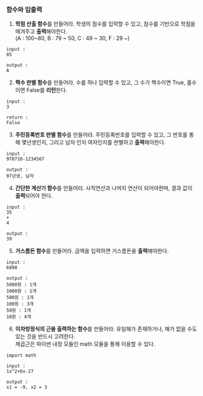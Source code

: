 ### 함수와 입출력
1. <b>학점 산출 함수</b>를 만들어라. 학생의 점수를 입력할 수 있고, 점수를 기반으로 학점을 매겨주고 <b>출력</b>해야한다.</br>
(A : 100~80, B : 79 ~ 50, C : 49 ~ 30, F : 29 ~)
```
input : 
85

output : 
A
```

2. <b>짝수 판별 함수</b>를 만들어라. 수를 하나 입력할 수 있고, 그 수가 짝수이면 True, 홀수이면 False를 <b>리턴</b>한다.
```
input : 
3

return :
False
```

3. <b>주민등록번호 판별 함수</b>를 만들어라. 주민등록번호를 입력할 수 있고, 그 번호를 통해 몇년생인지, 그리고 남자 인지 여자인지를 판별하고 <b>출력</b>해야한다.
```
input : 
970710-1234567

output : 
97년생, 남자
```

4. <b>간단한 계산기 함수</b>를 만들어라. 사칙연산과 나머지 연산이 되어야한며, 결과 값이 <b>출력</b>되어야 한다.
```
input : 
35
+
4

output : 
39
```

5. <b>거스름돈 함수</b>를 만들어라. 금액을 입력하면 거스름돈을 <b>출력</b>해야한다.
```
input : 
6890

output : 
5000원 : 1개
1000원 : 1개
500원 : 1개
100원 : 3개
50원 : 1개
10원 : 4개
```

6. <b>이차방정식의 근을 출력하는 함수</b>를 만들어라. 유일해가 존재하거나, 해가 없을 수도 있는 것을 반드시 고려한다.</br>
제곱근은 파이썬 내장 모듈인 math 모듈을 통해 이용할 수 있다.
```
import math
```
```
input :
1x^2+6x-27

output : 
x1 = -9, x2 = 3
```
